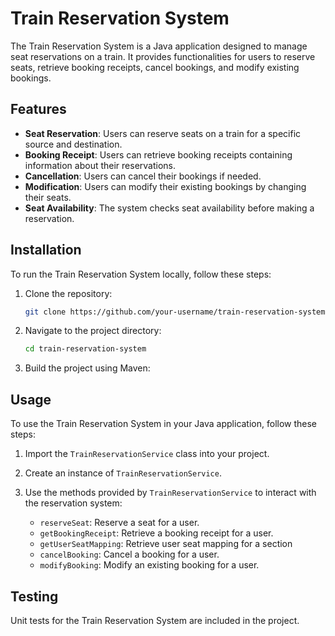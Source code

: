 # Train Reservation System

The Train Reservation System is a Java application designed to manage seat reservations on a train. It provides functionalities for users to reserve seats, retrieve booking receipts, cancel bookings, and modify existing bookings.

## Features

- **Seat Reservation**: Users can reserve seats on a train for a specific source and destination.
- **Booking Receipt**: Users can retrieve booking receipts containing information about their reservations.
- **Cancellation**: Users can cancel their bookings if needed.
- **Modification**: Users can modify their existing bookings by changing their seats.
- **Seat Availability**: The system checks seat availability before making a reservation.

## Installation

To run the Train Reservation System locally, follow these steps:

1. Clone the repository:

    ```bash
    git clone https://github.com/your-username/train-reservation-system.git
    ```

2. Navigate to the project directory:

    ```bash
    cd train-reservation-system
    ```

3. Build the project using Maven:


## Usage

To use the Train Reservation System in your Java application, follow these steps:

1. Import the `TrainReservationService` class into your project.

2. Create an instance of `TrainReservationService`.

3. Use the methods provided by `TrainReservationService` to interact with the reservation system:
   
   - `reserveSeat`: Reserve a seat for a user.
   - `getBookingReceipt`: Retrieve a booking receipt for a user.
   - `getUserSeatMapping`: Retrieve user seat mapping for a section
   - `cancelBooking`: Cancel a booking for a user.
   - `modifyBooking`: Modify an existing booking for a user.

## Testing

Unit tests for the Train Reservation System are included in the project. 




